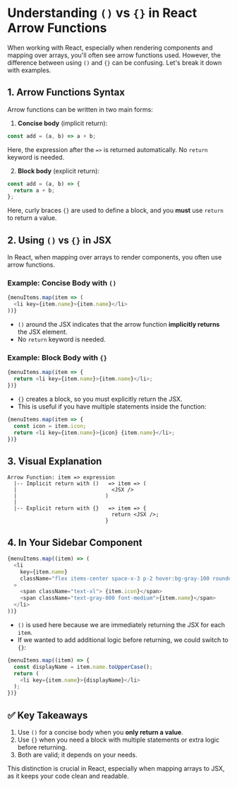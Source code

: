 # Understanding `()` vs `{}` in React Arrow Functions

When working with React, especially when rendering components and mapping over arrays, you'll often see arrow functions used. However, the difference between using `()` and `{}` can be confusing. Let's break it down with examples.

## 1. Arrow Functions Syntax

Arrow functions can be written in two main forms:

1. **Concise body** (implicit return):
```javascript
const add = (a, b) => a + b;
````

Here, the expression after the `=>` is returned automatically. No `return` keyword is needed.

2. **Block body** (explicit return):

```javascript
const add = (a, b) => {
  return a + b;
};
```

Here, curly braces `{}` are used to define a block, and you **must** use `return` to return a value.

## 2. Using `()` vs `{}` in JSX

In React, when mapping over arrays to render components, you often use arrow functions.

### Example: Concise Body with `()`

```javascript
{menuItems.map(item => (
  <li key={item.name}>{item.name}</li>
))}
```

* `()` around the JSX indicates that the arrow function **implicitly returns** the JSX element.
* No `return` keyword is needed.

### Example: Block Body with `{}`

```javascript
{menuItems.map(item => {
  return <li key={item.name}>{item.name}</li>;
})}
```

* `{}` creates a block, so you must explicitly return the JSX.
* This is useful if you have multiple statements inside the function:

```javascript
{menuItems.map(item => {
  const icon = item.icon;
  return <li key={item.name}>{icon} {item.name}</li>;
})}
```

## 3. Visual Explanation

```
Arrow Function: item => expression
  |-- Implicit return with ()   => item => (
  |                              <JSX />
  |                            )
  |
  |-- Explicit return with {}   => item => {
                                 return <JSX />;
                               }
```

## 4. In Your Sidebar Component

```javascript
{menuItems.map((item) => (
  <li
    key={item.name}
    className="flex items-center space-x-3 p-2 hover:bg-gray-100 rounded-lg cursor-pointer transition"
  >
    <span className="text-xl"> {item.icon}</span>
    <span className="text-gray-800 font-medium">{item.name}</span>
  </li>
))}
```

* `()` is used here because we are immediately returning the JSX for each `item`.
* If we wanted to add additional logic before returning, we could switch to `{}`:

```javascript
{menuItems.map((item) => {
  const displayName = item.name.toUpperCase();
  return (
    <li key={item.name}>{displayName}</li>
  );
})}
```

## ✅ Key Takeaways

1. Use `()` for a concise body when you **only return a value**.
2. Use `{}` when you need a block with multiple statements or extra logic before returning.
3. Both are valid; it depends on your needs.

This distinction is crucial in React, especially when mapping arrays to JSX, as it keeps your code clean and readable.

```
